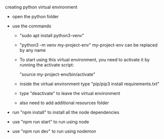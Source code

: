 creating python virtual environment
 - open the python folder
 - use the commands
    - "sudo apt install python3-venv"

    - "python3 -m venv my-project-env" my-project-env can be replaced by any name 

    - To start using this virtual environment, you need to activate it by running the activate script:

        "source my-project-env/bin/activate"
    
    - inside the virtual environment type "pip/pip3 install requirements.txt"

    - type "deactivate" to leave the virtual environment
    
    - also need to add additional resources folder



- run "npm install" to install all the node dependencies

- use "npm run start" to run using node

- use "npm run dev" to run using nodemon
